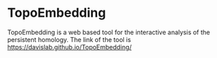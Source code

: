 # TopoEmbedding
TopoEmbedding is a web based tool for the interactive analysis of the persistent homology. 
The link of the tool is https://davislab.github.io/TopoEmbedding/
